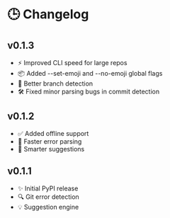 # 🕒 Changelog

## v0.1.3
- ⚡ Improved CLI speed for large repos
- 📦 Added --set-emoji and --no-emoji global flags
- 🔧 Better branch detection
- 🛠 Fixed minor parsing bugs in commit detection

## v0.1.2
- ✅ Added offline support
- 🚀 Faster error parsing
- 🧠 Smarter suggestions

## v0.1.1
- ✨ Initial PyPI release
- 🔍 Git error detection
- 💡 Suggestion engine